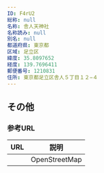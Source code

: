 ```yaml
---
ID: F4rU2
総称: null
名称: 舎人天神社
名称読み: null
別名: null
都道府県: 東京都
区域: 足立区
緯度: 35.8097652
経度: 139.7696411
郵便番号: 1210831
住所: 東京都足立区舎人５丁目１２−４
---
```


## その他

### 参考URL

| URL | 説明          |
| --- | ------------- |
|     | OpenStreetMap |

